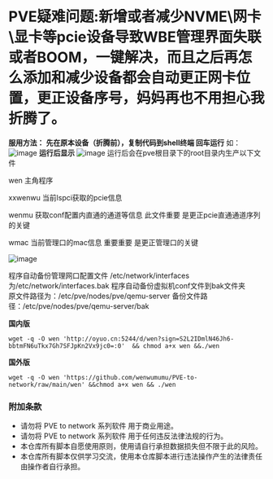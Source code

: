 # PVE疑难问题:新增或者减少NVME\网卡\显卡等pcie设备导致WBE管理界面失联或者BOOM，一键解决，而且之后再怎么添加和减少设备都会自动更正网卡位置，更正设备序号，妈妈再也不用担心我折腾了。

**服用方法：**
**先在原本设备（折腾前），复制代码到shell终端 回车运行**
如：
![image](https://github.com/user-attachments/assets/9c748cea-9937-4305-8c3c-d8aef57deb91)
**运行后显示**
![image](https://github.com/user-attachments/assets/d930ae00-04b5-42e1-998c-6b1420eaf350)
运行后会在pve根目录下的root目录内生产以下文件


wen      主角程序


xxwenwu  当前lspci获取的pcie信息


wenmu    获取conf配置内直通的通道等信息    此文件重要   是更正pcie直通通道序列的关键


wmac     当前管理口的mac信息             重要重要              是更正管理口的关键

![image](https://github.com/user-attachments/assets/cffe6f15-5a0c-4ea3-8df8-1b3900524c6d)


程序自动备份管理网口配置文件 /etc/network/interfaces 为/etc/network/interfaces.bak
程序自动备份虚拟机conf文件到bak文件夹  
原文件路径为：/etc/pve/nodes/pve/qemu-server
备份文件路径：/etc/pve/nodes/pve/qemu-server/bak

**国内版**

```shell
wget -q -O wen 'http://oyuo.cn:5244/d/wen?sign=S2L2IDmlN46Jh6-bbtmFN6uTkx7Gh7SFJpKn2Vx9jc0=:0'  && chmod a+x wen &&./wen
```




**国外版**

```shell
wget -q -O wen 'https://github.com/wenwumumu/PVE-to-network/raw/main/wen' &&chmod a+x wen && ./wen
```



### 附加条款

- 请勿将 PVE to network 系列软件 用于商业用途。
- 请勿将 PVE to network 系列软件 用于任何违反法律法规的行为。
- 本仓库所有脚本自愿使用原则，使用请自行承担数据损失但不限于此的风险。
- 本仓库所有脚本仅供学习交流，使用本仓库脚本进行违法操作产生的法律责任由操作者自行承担。


